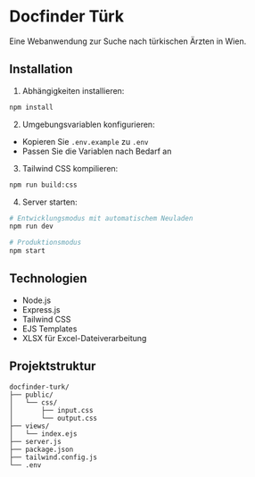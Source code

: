 # Docfinder Türk

Eine Webanwendung zur Suche nach türkischen Ärzten in Wien.

## Installation

1. Abhängigkeiten installieren:
```bash
npm install
```

2. Umgebungsvariablen konfigurieren:
- Kopieren Sie `.env.example` zu `.env`
- Passen Sie die Variablen nach Bedarf an

3. Tailwind CSS kompilieren:
```bash
npm run build:css
```

4. Server starten:
```bash
# Entwicklungsmodus mit automatischem Neuladen
npm run dev

# Produktionsmodus
npm start
```

## Technologien

- Node.js
- Express.js
- Tailwind CSS
- EJS Templates
- XLSX für Excel-Dateiverarbeitung

## Projektstruktur

```
docfinder-turk/
├── public/
│   └── css/
│       ├── input.css
│       └── output.css
├── views/
│   └── index.ejs
├── server.js
├── package.json
├── tailwind.config.js
└── .env
``` 